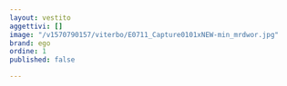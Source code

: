 ```yaml
---
layout: vestito
aggettivi: []
image: "/v1570790157/viterbo/E0711_Capture0101xNEW-min_mrdwor.jpg"
brand: ego
ordine: 1
published: false

---
```

